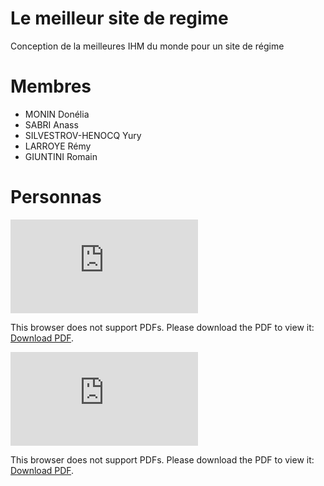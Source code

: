# Le meilleur site de regime
Conception de la meilleures IHM du monde pour un site de régime
# Membres
- MONIN Donélia
- SABRI Anass
- SILVESTROV-HENOCQ Yury
- LARROYE Rémy
- GIUNTINI Romain
# Personnas
<object data="https://github.com/SI3IHM20182019-R2/Le-meilleur-site-de-regime/blob/master/Marie-Dumont.pdf" type="application/pdf" width="100%" height="auto">
    <embed src="https://github.com/SI3IHM20182019-R2/Le-meilleur-site-de-regime/blob/master/Marie-Dumont.pdf">
        <p>This browser does not support PDFs. Please download the PDF to view it: <a href="https://github.com/SI3IHM20182019-R2/Le-meilleur-site-de-regime/blob/master/Marie-Dumont.pdf">Download PDF</a>.</p>
    </embed>
</object>
<object data="https://github.com/SI3IHM20182019-R2/Le-meilleur-site-de-regime/blob/master/Martin-Durand.pdf" type="application/pdf" width="100%" height="auto">
    <embed src="https://github.com/SI3IHM20182019-R2/Le-meilleur-site-de-regime/blob/master/Martin-Durand.pdf">
        <p>This browser does not support PDFs. Please download the PDF to view it: <a href="https://github.com/SI3IHM20182019-R2/Le-meilleur-site-de-regime/blob/master/Martin-Durand.pdf">Download PDF</a>.</p>
    </embed>
</object>
